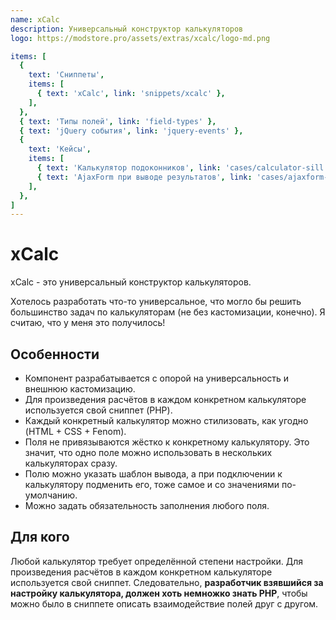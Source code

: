 ```yaml
---
name: xCalc
description: Универсальный конструктор калькуляторов
logo: https://modstore.pro/assets/extras/xcalc/logo-md.png

items: [
  {
    text: 'Сниппеты',
    items: [
      { text: 'xCalc', link: 'snippets/xcalc' },
    ],
  },
  { text: 'Типы полей', link: 'field-types' },
  { text: 'jQuery события', link: 'jquery-events' },
  {
    text: 'Кейсы',
    items: [
      { text: 'Калькулятор подоконников', link: 'cases/calculator-sill' },
      { text: 'AjaxForm при выводе результатов', link: 'cases/ajaxform-results' },
    ],
  },
]
---
```

# xCalc

xCalc - это универсальный конструктор калькуляторов.

Хотелось разработать что-то универсальное, что могло бы решить большинство задач по калькуляторам (не без кастомизации, конечно). Я считаю, что у меня это получилось!

## Особенности

- Компонент разрабатывается с опорой на универсальность и внешнюю кастомизацию.
- Для произведения расчётов в каждом конкретном калькуляторе используется свой сниппет (PHP).
- Каждый конкретный калькулятор можно стилизовать, как угодно (HTML + CSS + Fenom).
- Поля не привязываются жёстко к конкретному калькулятору. Это значит, что одно поле можно использовать в нескольких калькуляторах сразу.
- Полю можно указать шаблон вывода, а при подключении к калькулятору подменить его, тоже самое и со значениями по-умолчанию.
- Можно задать обязательность заполнения любого поля.

## Для кого

Любой калькулятор требует определённой степени настройки. Для произведения расчётов в каждом конкретном калькуляторе используется свой сниппет. Следовательно, **разработчик взявшийся за настройку калькулятора, должен хоть немножко знать PHP**, чтобы можно было в сниппете описать взаимодействие полей друг с другом.
